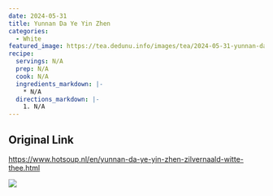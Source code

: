 ```yaml
---
date: 2024-05-31
title: Yunnan Da Ye Yin Zhen
categories:
  - White
featured_image: https://tea.dedunu.info/images/tea/2024-05-31-yunnan-da-ye-yin-zhen-1.jpeg
recipe:
  servings: N/A
  prep: N/A
  cook: N/A
  ingredients_markdown: |-
    * N/A
  directions_markdown: |-
    1. N/A
---
```


## Original Link

<https://www.hotsoup.nl/en/yunnan-da-ye-yin-zhen-zilvernaald-witte-thee.html>

![](https://tea.dedunu.info/images/tea/2024-05-31-yunnan-da-ye-yin-zhen-2.jpeg)

